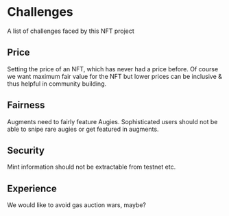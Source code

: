 # Challenges

 A list of challenges faced by this NFT project

## Price

Setting the price of an NFT, which has never had a price before.
Of course we want maximum fair value for the NFT but lower prices can be inclusive & thus helpful in community building.

## Fairness

Augments need to fairly feature Augies. Sophisticated users should not be able to snipe rare augies or get featured in augments.

## Security

Mint information should not be extractable from testnet etc.

## Experience

We would like to avoid gas auction wars, maybe?

